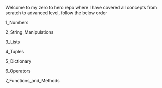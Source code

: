 Welcome to my zero to hero repo where I have covered all concepts from scratch to advanced level, follow the below order

1_Numbers

2_String_Manipulations

3_Lists

4_Tuples

5_Dictionary

6_Operators

7_Functions_and_Methods
